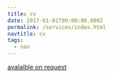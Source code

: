 ```yaml
---
title: cv
date: 2017-01-01T00:00:00.000Z
permalink: /services/index.html
navtitle: cv
tags:
  - nav
---
```

[avalaible on request](/contact) 